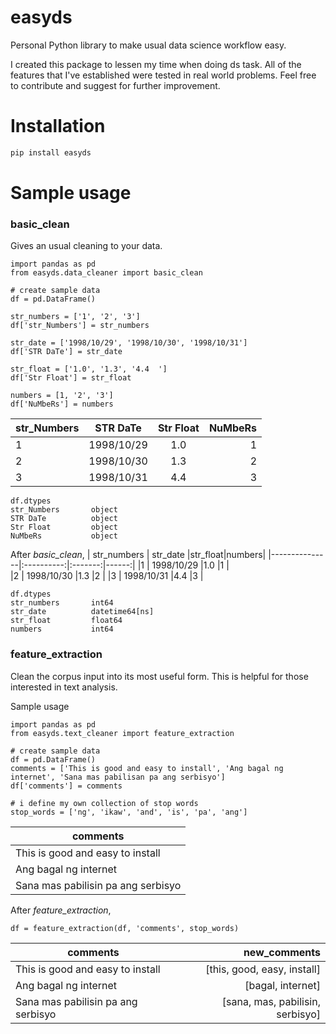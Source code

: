 # easyds

Personal Python library to make usual data science workflow easy.

I created this package to lessen my time when doing ds task. 
All of the features that I've established were tested in real world problems. 
Feel free to contribute and suggest for further improvement.

# Installation
```python
pip install easyds
```

# Sample usage

### basic_clean

Gives an usual cleaning to your data.
```
import pandas as pd
from easyds.data_cleaner import basic_clean

# create sample data
df = pd.DataFrame()

str_numbers = ['1', '2', '3']
df['str_Numbers'] = str_numbers

str_date = ['1998/10/29', '1998/10/30', '1998/10/31']
df['STR DaTe'] = str_date

str_float = ['1.0', '1.3', '4.4  ']
df['Str Float'] = str_float

numbers = [1, '2', '3']
df['NuMbeRs'] = numbers
```

| str_Numbers   | STR DaTe   |Str Float  | NuMbeRs|
|---------------|:----------:|:---------:|-------:|
|1              | 1998/10/29 |1.0        |1       |     
|2              | 1998/10/30 |1.3        |2       |
|3              | 1998/10/31 |4.4        |3       |
```
df.dtypes
str_Numbers       object
STR DaTe          object
Str Float         object
NuMbeRs           object
```

After <i>basic_clean</i>,
| str_numbers   | str_date   |str_float|numbers|
|---------------|:----------:|:-------:|------:|
|1              | 1998/10/29 |1.0      |1      |     
|2              | 1998/10/30 |1.3      |2      |
|3              | 1998/10/31 |4.4      |3      |
```
df.dtypes
str_numbers       int64
str_date          datetime64[ns]
str_float         float64
numbers           int64
```


### feature_extraction

Clean the corpus input into its most useful form.
This is helpful for those interested in text analysis.

Sample usage

```
import pandas as pd
from easyds.text_cleaner import feature_extraction

# create sample data
df = pd.DataFrame()
comments = ['This is good and easy to install', 'Ang bagal ng internet', 'Sana mas pabilisan pa ang serbisyo']
df['comments'] = comments

# i define my own collection of stop words
stop_words = ['ng', 'ikaw', 'and', 'is', 'pa', 'ang']
```
|comments                          |
|----------------------------------|
|This is good and easy to install  |   
|Ang bagal ng internet             |
|Sana mas pabilisin pa ang serbisyo|

After <i>feature_extraction</i>,
```
df = feature_extraction(df, 'comments', stop_words)
```
|comments                          |new_comments                    |
|----------------------------------|-------------------------------:|
|This is good and easy to install  |[this, good, easy, install]     |
|Ang bagal ng internet             |[bagal, internet]               |
|Sana mas pabilisin pa ang serbisyo|[sana, mas, pabilisin, serbisyo]|

